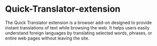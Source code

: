 # Quick-Translator-extension
The Quick Translator extension is a browser add-on designed to provide instant translations of text while browsing the web. It helps users easily understand foreign languages by translating selected words, phrases, or entire web pages without leaving the site.
